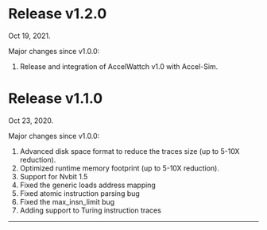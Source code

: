 
# Release v1.2.0

Oct 19, 2021.

Major changes since v1.0.0:

1. Release and integration of AccelWattch v1.0 with Accel-Sim.

# Release v1.1.0

Oct 23, 2020.

Major changes since v1.0.0:

1. Advanced disk space format to reduce the traces size (up to 5-10X reduction).
2. Optimized runtime memory footprint (up to 5-10X reduction).
3. Support for Nvbit 1.5
4. Fixed the generic loads address mapping
5. Fixed atomic instruction parsing bug
6. Fixed the max_insn_limit bug
7. Adding support to Turing instruction traces

---